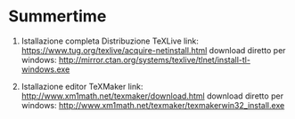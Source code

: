 # Summertime
1) Istallazione completa Distribuzione TeXLive
link: https://www.tug.org/texlive/acquire-netinstall.html
download diretto per windows: http://mirror.ctan.org/systems/texlive/tlnet/install-tl-windows.exe

2) Istallazione editor TeXMaker
link: http://www.xm1math.net/texmaker/download.html
download diretto per windows: http://www.xm1math.net/texmaker/texmakerwin32_install.exe

